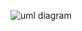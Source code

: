 ![uml diagram](https://user-images.githubusercontent.com/111124778/228060968-a1959f99-150a-4087-91d5-a688b2da0004.PNG)
